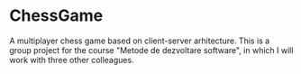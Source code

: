 # ChessGame
A multiplayer chess game based on client-server arhitecture.
This is a group project for the course "Metode de dezvoltare software", in which I will work with three other colleagues.
